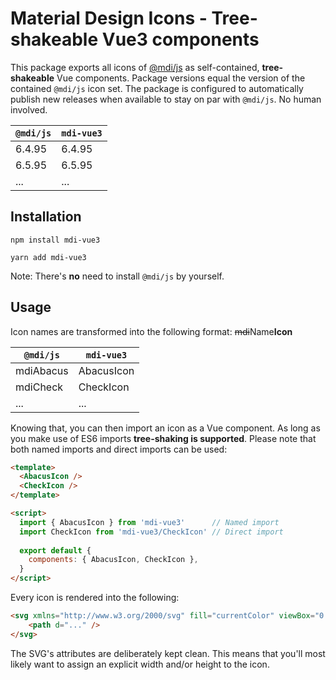 # Material Design Icons - Tree-shakeable Vue3 components

This package exports all icons of [@mdi/js](https://github.com/Templarian/MaterialDesign-JS) as self-contained, **tree-shakeable** Vue components.
Package versions equal the version of the contained `@mdi/js` icon set. The package is configured to automatically publish new releases when available to stay on par with `@mdi/js`. No human involved.

| `@mdi/js` | `mdi-vue3` |
|---|---|
| 6.4.95 | 6.4.95 |
| 6.5.95 | 6.5.95 |
| ... | ... |

## Installation

```
npm install mdi-vue3
```

```
yarn add mdi-vue3
```

Note: There's **no** need to install `@mdi/js` by yourself.

## Usage

Icon names are transformed into the following format: ~~mdi~~Name**Icon**

| `@mdi/js` | `mdi-vue3` |
|---|---|
| mdiAbacus | AbacusIcon |
| mdiCheck | CheckIcon |
| ... | ... |

Knowing that, you can then import an icon as a Vue component. As long as you make use of ES6 imports **tree-shaking is supported**.
Please note that both named imports and direct imports can be used:

```html
<template>
  <AbacusIcon />
  <CheckIcon />
</template>

<script>
  import { AbacusIcon } from 'mdi-vue3'      // Named import
  import CheckIcon from 'mdi-vue3/CheckIcon' // Direct import
  
  export default {
    components: { AbacusIcon, CheckIcon },
  }
</script>
```

Every icon is rendered into the following:

```html
<svg xmlns="http://www.w3.org/2000/svg" fill="currentColor" viewBox="0 0 24 24" aria-hidden="true">
    <path d="..." />
</svg>
```

The SVG's attributes are deliberately kept clean. This means that you'll most likely want to assign an explicit width and/or height to the icon.
